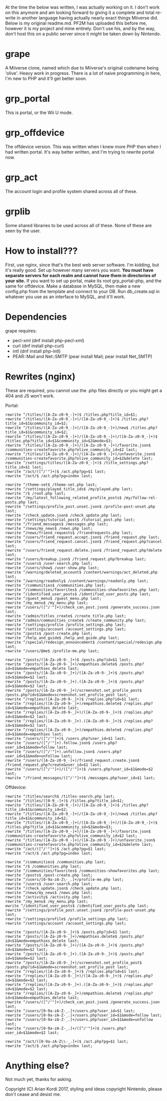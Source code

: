 At the time the below was written, I was actually working on it. I don't work on this anymore and am looking forward to giving it a complete and total re-write in another language having actually nearly exact things Miiverse did. Below is my original readme.md.
PF2M has uploaded this before me, however it is my project and mine entirely. Don't use his, and by the way, don't host this on a public server since it might be taken down by Nintendo.

# grape #
A Miiverse clone, named which due to Miiverse's original codename being 'olive'.
Heavy work in progress.
There is a lot of naive programming in here, I'm new to PHP and it'll get better soon.

# grp_portal #
This is portal, or the Wii U mode.
# grp_offdevice #
The offdevice version. This was written when I knew more PHP then when I had written portal. It's way better written, and I'm trying to rewrite portal now.
# grp_act #
The account login and profile system shared across all of these.

# grplib #
Some shared libraries to be used across all of these. None of these are seen by the user.

# How to install??? #
First, use nginx, since that's the best web server software. I'm kidding, but it's really good.
Set up however many servers you want. **You must have separate servers for each realm and cannot have them in directories of your site.**
If you want to set up portal, make its root grp\_portal-php, and the same for offdevice.
Make a database in MySQL, then make a new config.php from the template and connect to your DB.
Run db\_create.sql in whatever you use as an interface to MySQL, and it'll work.

# Dependencies #
grape requires:
* pecl-xml (dnf install php-pecl-xml)
* curl (dnf install php-curl)
* intl (dnf install php-intl)
* PEAR::Mail and Net::SMTP (pear install Mail; pear install Net_SMTP)

# Rewrites (nginx) #
These are required, you cannot use the .php files directly or you might get a 404 and JS won't work.

Portal: 

	rewrite ^/titles/([A-Za-z0-9_-]+)$ /titles.php?title_id=$1;
	rewrite ^/titles/([A-Za-z0-9_-]+)/([A-Za-z0-9_-]+)$ /titles.php?title_id=$1&community_id=$2;
	rewrite ^/titles/([A-Za-z0-9_-]+)/([A-Za-z0-9_-]+)/new$ /titles.php?title_id=$1&community_id=$2;
	rewrite ^/titles/([A-Za-z0-9_-]+)/([A-Za-z0-9_-]+)/([A-Za-z0-9_-]+)$ /titles.php?title_id=$1&community_id=$2&mode=$3;
	rewrite ^/titles/([A-Za-z0-9_-]+)/([A-Za-z0-9_-]+)/favorite.json$ /communities-createfavorite.php?olive_community_id=$2 last;
	rewrite ^/titles/([A-Za-z0-9_-]+)/([A-Za-z0-9_-]+)/unfavorite.json$ /communities-createfavorite.php?olive_community_id=$2&delete last;
	rewrite ^/settings/titles/([A-Za-z0-9_-]+)$ /title_settings.php?title_id=$1 last;
	rewrite ^/act/([^/'"]+)$ /act.php?pg=$1 last;
	rewrite ^/act/$ /act.php?pg=index last;
	
	rewrite ^/theme-set$ /theme-set.php last;
	rewrite ^/settings/played_title_ids$ /my/played.php last;
	rewrite ^/$ /root.php last;
	rewrite ^/my/latest_following_related_profile_posts$ /my/follow-rel-posts.php last;
	rewrite ^/settings/profile_post.unset.json$ /profile-post-unset.php last;
	rewrite ^/check_update.json$ /check_update.php last;
	rewrite ^/settings/tutorial_post$ /tutorial_post.php last;
	rewrite ^/friend_messages$ /messages.php last;
	rewrite ^/news/my_news$ /news.php last;
	rewrite ^/news/friend_requests$ /friendrequests.php last;
	rewrite ^/users/friend_request.accept.json$ /friend_request.php last;
	rewrite ^/users/friend_request.cancel.json$ /friend_request.php?cancel last;
	rewrite ^/users/friend_request.delete.json$ /friend_request.php?delete last;
	rewrite ^/users/breakup.json$ /friend_request.php?breakup last;
	rewrite ^/users$ /user-search.php last;
	rewrite ^/users/show$ /user-show.php last;
	rewrite ^/warning/deleted_account$ /content/warnings/act_deleted.php last;
	rewrite ^/warning/readonly$ /content/warnings/readonly.php last;
	rewrite ^/communities$ /communities.php last;
	rewrite ^/communities/favorites$ /communities-showfavorites.php last;
	rewrite ^/identified_user_posts$ /identified_user_posts.php last;
	rewrite ^/guest_menu$ /guest_menu.php last;
	rewrite ^/my_menu$ /my_menu.php last;
	rewrite ^/users/([^/'"]+)/check_can_post.json$ /generate_success.json last;
	rewrite ^/admin/titles_create$ /create_title.php last;
	rewrite ^/admin/communities_create$ /create_community.php last;
	rewrite ^/settings/profile /profile_settings.php last;
	rewrite ^/settings/account /account_settings.php last;
	rewrite ^/posts$ /post-create.php last;
	rewrite ^/help_and_guide$ /help_and_guide.php last;
	rewrite ^/special/redesign_announcement$ /content/special/redesign.php last;
	rewrite ^/users/@me$ /profile-me.php last;
	
	rewrite ^/posts/([A-Za-z0-9-_]+)$ /posts.php?id=$1 last;
	rewrite ^/posts/([A-Za-z0-9-_]+)/empathies.delete$ /posts.php?id=$1&mode=empathies_delete last;
	rewrite ^/posts/([A-Za-z0-9-_]+)/([A-Za-z0-9-_]+)$ /posts.php?id=$1&mode=$2 last;
	rewrite ^/posts/([A-Za-z0-9-_]+).([A-Za-z0-9-_]+)$ /posts.php?id=$1&mode=$2 last;
	rewrite ^/posts/([A-Za-z0-9-_]+)/screenshot.set_profile_post$ /posts.php?id=$1&mode=screenshot.set_profile_post last;
	rewrite ^/replies/([A-Za-z0-9-_]+)$ /replies.php?id=$1 last;
	rewrite ^/replies/([A-Za-z0-9-_]+)/empathies.delete$ /replies.php?id=$1&mode=empathies_delete last;
	rewrite ^/replies/([A-Za-z0-9-_]+)/([A-Za-z0-9-_]+)$ /replies.php?id=$1&mode=$2 last;
	rewrite ^/replies/([A-Za-z0-9-_]+).([A-Za-z0-9-_]+)$ /replies.php?id=$1&mode=$2 last;
	rewrite ^/replies/([A-Za-z0-9-_]+)/empathies.delete$ /replies.php?id=$1&mode=empathies last;
	rewrite ^/users/([^/'"]+)$ /users.php?user_id=$1 last;
	rewrite ^/users/([^/'"]+).follow.json$ /users.php?user_id=$1&mode=follow last;
	rewrite ^/users/([^/'"]+).unfollow.json$ /users.php?user_id=$1&mode=unfollow last;
	rewrite ^/users/([A-Za-z0-9_-]+)/friend_request.create.json$ /friend_request.php?create&user_id=$1 last;
	rewrite ^/users/([^/'"]+)/([^/'"]+)$ /users.php?user_id=$1&mode=$2 last;
	rewrite ^/friend_messages/([^/'"]+)$ /messages.php?user_id=$1 last;
	
Offdevice:

	rewrite ^/titles/search$ /titles-search.php last;
	rewrite ^/titles/([0-9_-]+)$ /titles.php?title_id=$1;
	rewrite ^/titles/([A-Za-z0-9_-]+)/([A-Za-z0-9_-]+)$ /titles.php?title_id=$1&community_id=$2;
	rewrite ^/titles/([A-Za-z0-9_-]+)/([A-Za-z0-9_-]+)/new$ /titles.php?title_id=$1&community_id=$2;
	rewrite ^/titles/([A-Za-z0-9_-]+)/([A-Za-z0-9_-]+)/([A-Za-z0-9_-]+)$ /titles.php?title_id=$1&community_id=$2&mode=$3;
	rewrite ^/titles/([A-Za-z0-9_-]+)/([A-Za-z0-9_-]+)/favorite.json$ /communities-createfavorite.php?olive_community_id=$2 last;
	rewrite ^/titles/([A-Za-z0-9_-]+)/([A-Za-z0-9_-]+)/unfavorite.json$ /communities-createfavorite.php?olive_community_id=$2&delete last;
	rewrite ^/act/([^/'"]+)$ /act.php?pg=$1 last;
	rewrite ^/act/$ /act.php?pg=index last;
	
	rewrite ^/communities$ /communities.php last;
	rewrite ^/$ /communities.php last;
	rewrite ^/communities/favorites$ /communities-showfavorites.php last;
	rewrite ^/posts$ /post-create.php last;
	rewrite ^/users/[0-9a-zA-Z\-_.]+/profile-me.php last;
	rewrite ^/users$ /user-search.php last;
	rewrite ^/check_update.json$ /check_update.php last;
	rewrite ^/news/my_news$ /news.php last;
	rewrite ^/activity$ /activity.php last;
	rewrite ^/my_menu$ /my_menu.php last;
	ewrite ^/identified_user_posts$ /identified_user_posts.php last;
	rewrite ^/settings/profile_post.unset.json$ /profile-post-unset.php last;
	rewrite ^/settings/profile$ /profile_settings.php last;
	rewrite ^/settings/account /account_settings.php last;
	
	rewrite ^/posts/([A-Za-z0-9-_]+)$ /posts.php?id=$1 last;
	rewrite ^/posts/([A-Za-z0-9-_]+)/empathies.delete$ /posts.php?id=$1&mode=empathies_delete last;
	rewrite ^/posts/([A-Za-z0-9-_]+)/([A-Za-z0-9-_]+)$ /posts.php?id=$1&mode=$2 last;
	rewrite ^/posts/([A-Za-z0-9-_]+).([A-Za-z0-9-_]+)$ /posts.php?id=$1&mode=$2 last;
	rewrite ^/posts/([A-Za-z0-9-_]+)/screenshot.set_profile_post$ /posts.php?id=$1&mode=screenshot.set_profile_post last;
	rewrite ^/replies/([A-Za-z0-9-_]+)$ /replies.php?id=$1 last;
	rewrite ^/replies/([A-Za-z0-9-_]+)/([A-Za-z0-9-_]+)$ /replies.php?id=$1&mode=$2 last;
	rewrite ^/replies/([A-Za-z0-9-_]+).([A-Za-z0-9-_]+)$ /replies.php?id=$1&mode=$2 last;
	rewrite ^/replies/([A-Za-z0-9-_]+)/empathies.delete$ /replies.php?id=$1&mode=empathies_delete last;
	rewrite ^/users/([^/'"]+)/check_can_post.json$ /generate_success.json last;
	rewrite ^/users/[0-9a-zA-Z-_.]+/users.php?user_id=$1 last;
	rewrite ^/users/[0-9a-zA-Z-_.]+/users.php?user_id=$1&mode=follow last;
	rewrite ^/users/[0-9a-zA-Z-_.]+/users.php?user_id=$1&mode=unfollow last;
	rewrite ^/users/[0-9a-zA-Z-_.]+/([^/'"]+)$ /users.php?user_id=$1&mode=$2 last;
	
	rewrite ^/act/([0-9a-zA-Z\\-_.]+)$ /act.php?pg=$1 last;
	rewrite ^/act/$ /act.php?pg=index last;

	
# Anything else? #
Not much yet, thanks for asking.

Copyright (C) Arian Kordi 2017, styling and ideas copyright Nintendo, please don't cease and desist me.
